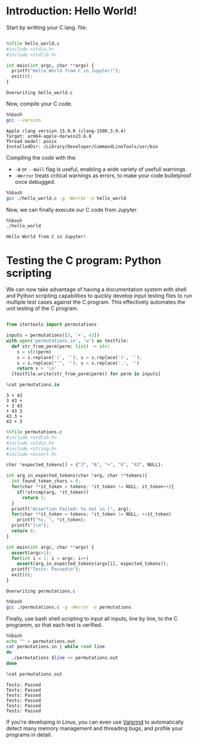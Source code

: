 # Introduction: Hello World!

Start by writting your C lang. file:


```python

%%file hello_world.c
#include <stdio.h>
#include <stdlib.h>

int main(int argc, char **argv) {
  printf("Hello World from C in Jupyter!");
  exit(0);
}
```

    Overwriting hello_world.c


Now, compile your C code.


```bash
%%bash
gcc --version
```

    Apple clang version 15.0.0 (clang-1500.3.9.4)
    Target: arm64-apple-darwin23.6.0
    Thread model: posix
    InstalledDir: /Library/Developer/CommandLineTools/usr/bin


Compiling the code with the:
- `-W` or `--Wall` flag is useful, enabling a wide variety of usefull warnings
- `-Werror` treats critical warnings as errors, to make your code bulletproof once debugged.


```bash
%%bash
gcc ./hello_world.c -g -Werror -o hello_world
```

Now, we can finally execute our C code from Jupyter.


```bash
%%bash
./hello_world
```

    Hello World from C in Jupyter!

# Testing the C program: Python scripting

We can now take advantage of having a documentation system with shell and Python scripting capabilities to quickly develop input testing files to run multiple test cases against the C program. This effectively automates the unit testing of the C program.


```python

from itertools import permutations

inputs = permutations([3, '+', 43])
with open('permutations.in', 'w') as testfile:
  def str_from_perm(perm: list) -> str:
    s = str(perm)
    s = s.replace('(', ''); s = s.replace(')', ''); 
    s = s.replace("'", ''); s = s.replace(',', '')
    return s + '\n'
  [testfile.write(str_from_perm(perm)) for perm in inputs]
```


```python
%cat permutations.in
```

    3 + 43
    3 43 +
    + 3 43
    + 43 3
    43 3 +
    43 + 3



```python
%%file permutations.c
#include <stdlib.h>
#include <stdio.h>
#include <string.h>
#include <assert.h>

char *expected_tokens[] = {"3", "A", "+", "6", "43", NULL};

int arg_in_expected_tokens(char *arg, char **tokens){
  int found_token_chars = 0;
  for(char **it_token = tokens; *it_token != NULL; it_token++){
    if(!strcmp(arg, *it_token))
      return 1;
  }
  printf("Assertion Failed: %s not in [", arg);
  for(char **it_token = tokens; *it_token != NULL; ++it_token)
    printf("%s, ", *it_token);
  printf("]\n");
  return 0;
}

int main(int argc, char **argv) {
  assert(argc>1);
  for(int i = 1; i < argc; i++)
    assert(arg_in_expected_tokens(argv[i], expected_tokens));
  printf("Tests: Passed\n");
  exit(0);
}
```

    Overwriting permutations.c



```bash
%%bash
gcc ./permutations.c -g -Werror -o permutations
```

Finally, use bash shell scripting to input all inputs, line by line, to the C programm, so that each test is verified.


```bash
%%bash
echo "" > permutations.out
cat permutations.in | while read line
do
  ./permutations $line >> permutations.out
done
```


```python
%cat permutations.out
```

    
    Tests: Passed
    Tests: Passed
    Tests: Passed
    Tests: Passed
    Tests: Passed
    Tests: Passed


If you're developing in Linux, you can even use [Valgrind](http://valgrind.org/) to automatically detect many memory management and threading bugs, and profile your programs in detail.
